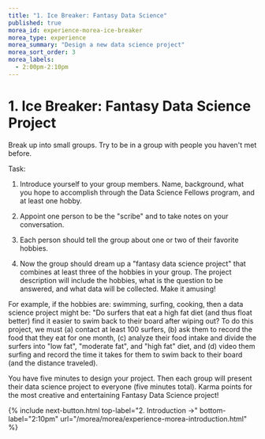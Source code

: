```yaml
---
title: "1. Ice Breaker: Fantasy Data Science"
published: true
morea_id: experience-morea-ice-breaker
morea_type: experience
morea_summary: "Design a new data science project"
morea_sort_order: 3
morea_labels:
  - 2:00pm-2:10pm
---
```


# 1. Ice Breaker: Fantasy Data Science Project

Break up into small groups. Try to be in a group with people you haven't met before.

Task: 

1. Introduce yourself to your group members. Name, background, what you hope to accomplish through the Data Science Fellows program, and at least one hobby.

2. Appoint one person to be the "scribe" and to take notes on your conversation.

3. Each person should tell the group about one or two of their favorite hobbies. 

3. Now the group should dream up a "fantasy data science project" that combines at least three of the hobbies in your group. The project description will include the hobbies, what is the question to be answered, and what data will be collected. Make it amusing! 

For example, if the hobbies are: swimming, surfing, cooking, then a data science project might be:  "Do surfers that eat a high fat diet (and thus float better) find it easier to swim back to their board after wiping out? To do this project, we must (a) contact at least 100 surfers, (b) ask them to record the food that they eat for one month, (c) analyze their food intake and divide the surfers into "low fat", "moderate fat", and "high fat" diet, and (d) video them surfing and record the time it takes for them to swim back to their board (and the distance traveled).

You have five minutes to design your project. Then each group will present their data science project to everyone (five minutes total).  Karma points for the most creative and entertaining Fantasy Data Science project!

{% include next-button.html
top-label="2. Introduction ->"
bottom-label="2:10pm"
url="/morea/morea/experience-morea-introduction.html" %}
